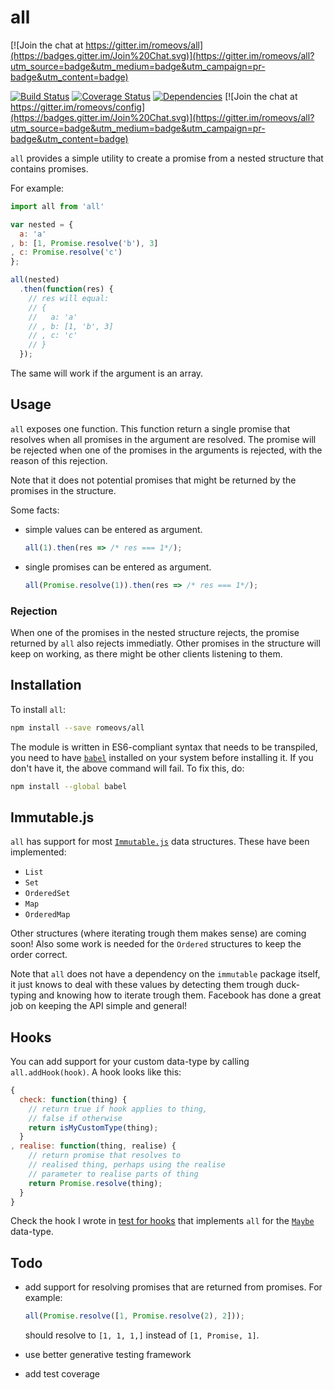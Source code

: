 # all

[![Join the chat at https://gitter.im/romeovs/all](https://badges.gitter.im/Join%20Chat.svg)](https://gitter.im/romeovs/all?utm_source=badge&utm_medium=badge&utm_campaign=pr-badge&utm_content=badge)

[![Build Status](https://travis-ci.org/romeovs/all.svg?branch=master)](https://travis-ci.org/romeovs/all)
[![Coverage Status](https://coveralls.io/repos/romeovs/all/badge.svg?branch=master)](https://coveralls.io/r/romeovs/all?branch=master)
[![Dependencies](https://david-dm.org/romeovs/all.svg)](https://david-dm.org/romeovs/all)
[![Join the chat at
https://gitter.im/romeovs/config](https://badges.gitter.im/Join%20Chat.svg)](https://gitter.im/romeovs/all?utm_source=badge&utm_medium=badge&utm_campaign=pr-badge&utm_content=badge)

`all` provides a simple utility to create a promise
from a nested structure that contains promises.

For example:
```js
import all from 'all'

var nested = {
  a: 'a'
, b: [1, Promise.resolve('b'), 3]
, c: Promise.resolve('c')
};

all(nested)
  .then(function(res) {
    // res will equal:
    // {
    //   a: 'a'
    // , b: [1, 'b', 3]
    // , c: 'c'
    // }
  });
```
The same will work if the argument is an array.

## Usage
`all` exposes one function.  This function return a single promise
that resolves when all promises in the argument are resolved.  The promise
will be rejected when one of the promises in the arguments is rejected, with
the reason of this rejection.

Note that it does not potential promises that might be returned by the promises
in the structure.

Some facts:

 - simple values can be entered as argument.

    ```js
    all(1).then(res => /* res === 1*/);
    ```
 - single promises can be entered as argument.

    ```js
    all(Promise.resolve(1)).then(res => /* res === 1*/);
    ```

### Rejection
When one of the promises in the nested structure rejects, the promise returned
by `all` also rejects immediatly.  Other promises in the structure will keep on
working, as there might be other clients listening to them.

## Installation

To install `all`:
```sh
npm install --save romeovs/all
```

The module is written in ES6-compliant syntax that needs to
be transpiled, you need to have [`babel`](https://babeljs.io) installed
on your system before installing it.  If you don't have it, the above command
will fail.  To fix this, do:

```sh
npm install --global babel
```

## Immutable.js
`all` has support for most [`Immutable.js`](https://github.com/facebook/immutable-js) 
data structures.  These have been implemented:

  - `List`
  - `Set`
  - `OrderedSet`
  - `Map`
  - `OrderedMap`

Other structures (where iterating trough them makes sense) are coming soon!
Also some work is needed for the `Ordered` structures to keep the order correct.

Note that `all` does not have a dependency on the `immutable` package itself,
it just knows to deal with these values by detecting them trough duck-typing and
knowing how to iterate trough them.  Facebook has done a great job on keeping
the API simple and general!

## Hooks
You can add support for your custom data-type by calling `all.addHook(hook)`.
A hook looks like this:

```js
{
  check: function(thing) {
    // return true if hook applies to thing,
    // false if otherwise
    return isMyCustomType(thing);
  }
, realise: function(thing, realise) {
    // return promise that resolves to
    // realised thing, perhaps using the realise
    // parameter to realise parts of thing
    return Promise.resolve(thing);
  }
}
```

Check the hook I wrote in [test for
hooks](https://github.com/romeovs/all/blob/master/test/hooks.js#L11-L24)
that implements `all` for the
[`Maybe`](https://github.com/romeovs/all/blob/master/test/maybe.js) data-type.


## Todo

  - add support for resolving promises that are returned from promises.
    For example:

    ```js
    all(Promise.resolve([1, Promise.resolve(2), 2]));
    ```

    should resolve to `[1, 1, 1,]` instead of `[1, Promise, 1]`.

  - use better generative testing framework
  - add test coverage

